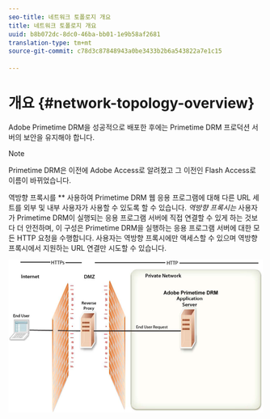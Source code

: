 ```yaml
---
seo-title: 네트워크 토폴로지 개요
title: 네트워크 토폴로지 개요
uuid: b8b072dc-8dc0-46ba-bb01-1e9b58af2681
translation-type: tm+mt
source-git-commit: c78d3c87848943a0be3433b2b6a543822a7e1c15

---
```



# 개요 {#network-topology-overview}

Adobe Primetime DRM을 성공적으로 배포한 후에는 Primetime DRM 프로덕션 서버의 보안을 유지해야 합니다.

>[!NOTE]
>
>Primetime DRM은 이전에 Adobe Access로 알려졌고 그 이전인 Flash Access로 이름이 바뀌었습니다.

역방향 프록시를 ** 사용하여 Primetime DRM 웹 응용 프로그램에 대해 다른 URL 세트를 외부 및 내부 사용자가 사용할 수 있도록 할 수 있습니다. *역방향 프록시는* 사용자가 Primetime DRM이 실행되는 응용 프로그램 서버에 직접 연결할 수 있게 하는 것보다 더 안전하며, 이 구성은 Primetime DRM을 실행하는 응용 프로그램 서버에 대한 모든 HTTP 요청을 수행합니다. 사용자는 역방향 프록시에만 액세스할 수 있으며 역방향 프록시에서 지원하는 URL 연결만 시도할 수 있습니다.

<!--<a id="fig_8083A8C794B646CD87985EC891B60663"></a>-->

![](assets/AdobeAccess_4_SecureDeployment.png)